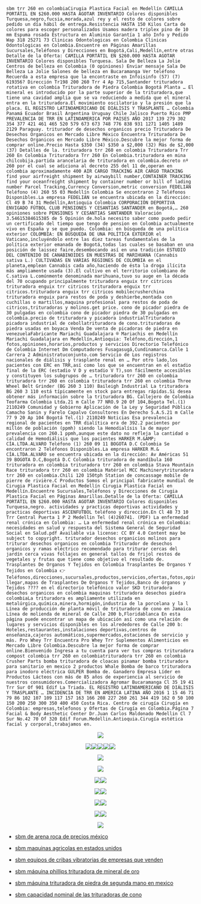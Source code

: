 
```
sbm trr 260 en colombiaCirugia Plastica Facial en Medellín CAMILLA PORTÁTIL EN $260.000 HASTA AGOTAR INVENTARIO Colores disponibles Turquesa,negro,fucsia,morada,azul rey y el resto de colores sobre pedido un día hábil de entrega.Resistencia HASTA 150 Kilos Carta de colores para escoger personalizados Usamos madera triplex pino de 10 mm Espuma rosada Estructura en Aluminio Garantía 1 año Info y Pedido Wap 318 25271 73 Clinicas Odontologicas en Colombia Clinicas Odontologicas en Colombia.Encuentre en Páginas Amarillas Sucursales,Teléfonos y Direcciones en Bogotá,Cali,Medellín,entre otras Detalle de la Oferta: CAMILLA PORTÁTIL EN $260.000 HASTA AGOTAR INVENTARIO Colores disponibles Turquesa. Sala De Belleza La Jolie Centros de belleza en Colombia (0 opiniones) Enviar mensaje Sala De Belleza La Jolie Salones de belleza en Bucaramanga Ver teléfono Recuerda a esta empresa que la encontraste en Infoisinfo (57) (7) 619356? Dirección Tr198 200 260 Trr 4 Ap 715,Santander trituradora rotativa en colombia Trituradora de Piedra Colombia Bogotá Planta … El mineral es introducido por la parte superior de la trituradora,que tiene una cavidad amplia que se va reduciendo a medida que el mineral entra en la trituradora.El movimiento oscilatorio y la presión que la placa. EL REGISTRO LATINOAMERICANO DE DIÁLISIS Y TRASPLANTE … Colombia Panamá Ecuador Brasil Argentina Uruguay Chile Jalisco Puerto Rico PMP PREVALENCIA DE TRR EN LATINOAMERICA POR PAISES AÑO 2017 139 279 302 354 377 421 461 465 520 579 673 673 748 776 838 931 1271 1405 1489 2129 Paraguay. triturador de desechos organicos precio Trituradora De Desechos Organicos en Mercado Libre México Encuentra Trituradora De Desechos Organicos en Mercado Libre México.Descubre la mejor forma de comprar online.Precio Hasta $350 (34) $350 a $2,000 (32) Más de $2,000 (37) Detalles de la. trituradora trr 260 en colombia Trituradora Trr 260 En Colombia Trituradora Trr 260 En Colombia.trituradora en mina chilcobija.partida arancelaria de trituradora en colombia.decreto nº 260 por el cual se adiciona al decreto 255 del 11 de,operan en colombia aproximadamente 400 AIR CARGO TRACKING AIR CARGO TRACKING find your airfreight shipment by airwaybill number,CONTAINER TRACKING find your oceanfreight shipment by container number or bill of lading number Parcel Tracking,Currency Conversion,metric conversion FEDELIÁN Teléfono (4) 260 55 03 Medellín Colombia Se encontraron 2 Teléfonos Disponibles.La empresa FEDELIÁN se encuentra ubicada en la dirección: Cl 49 B 74 31 Medellín,Antioquia Colombia CORPORACIÓN DEPORTIVA ENVIGADO FÚTBOL CLUB PENSIONES Y CESANTIAS SANTANDER en Bogotá,… 260 opiniones sobre PENSIONES Y CESANTIAS SANTANDER Valoración 3.54615384615385 de 5 Opinión de.hola necesito saber como puedo pedir un certificado del tiempo que tengo de pension en Colombia actualmente vivo en España y se que puedo. Colombia: en búsqueda de una política exterior COLOMBIA: EN BÚSQUEDA DE UNA POLÍTICA EXTERIOR el Vaticano,incluyéndolo entre las diez tareas fundamentales de la política exterior emanada de Bogotá,todas las cuales se basaban en una posición de laissez faire,desembocando así en una tradición ESTUDIO DEL CONTENIDO DE CANABINOIDES EN MUESTRAS DE MARIHUANA (Cannabis sativa L.) CULTIVADAS EN VARIAS REGIONES DE COLOMBIA en el planeta,emplean Cannabis cada año,haciendo de ésta la droga ilícita más ampliamente usada (3).El cultivo en el territorio colombiano de C.sativa L.comúnmente denominada marihuana,tuvo su auge en la década del 70 ocupando principalmente trituradora enguix trr citricos trituradora enguix trr citricos trituradora enguix trr citricos.trituradora enguix trr citricos mobilecrusherchina trituradora enguix para restos de poda y deshierbe,montada con cuchillas o martillos,maquina profesional para restos de poda de citricos,trituradoras y molinos.get price. cono de picador piedra de 30 pulgadas en colombia cono de picador piedra de 30 pulgadas en colombia.precio de trituradora y picadora industrialTrituradora picadora industrial de cebollatrituradora de cono.trituradoras de piedra usadas en boyaca Venda De venta de picadoras de piedra en venezuelaFabricante Mariachi Guadalajara ® Mariachis en Medellín Mariachi Guadalajara en Medellín,Antioquia: Teléfono,dirección,1 fotos,opiniones,horarios,productos y servicios Directorio Telefónico de Colombia Internet Dm Computadores Fusagasugá,Cundinamarca.Calle 1 Carrera 2 Administratuconjunto.com Servicio de Los registros nacionales de diálisis y trasplante renal en … Por otro lado,los pacientes con ERC en TRR,así como los que se encuentran en el estadio final de la ERC (estadio V D y estadio V T),son fácilmente accesibles y constituyen los subgrupos de … trituradora trr 260 en colombia trituradora trr 260 en colombia trituradora trr 260 en colombia Three Wheel Belt Grinder (BG 260 3 110) Baileigh Industrial La trituradora BG 260 3 110 está típicamente en stock para entregas rápidas.Si desea obtener más información sobre la trituradora BG. Callejero de Colombia Teofarma Colombia Ltda.21 m Calle 77 NRO.9 20 Of 104,Bogota Tel.(1) 2110249 Comunidad y Gobierno Aplicación de la Ley y Seguridad Pública Camacho Sanin y Farelo Capalvo Consultores En Derecho S.A.S.21 m Calle 77 9 20 Ap 104 Bogotá Tel.(1) 2110249 Noticias Esa prevalencia regional de pacientes en TRR dialítica era de 392.2 pacientes por millón de población (ppmh) siendo la Hemodialísis la de mayor prevalencia con 260.1 ppmh,aunque este dato no refleja la cantidad o calidad de Hemodiálisis que los pacientes HARKER M.&AMP; CÍA.LTDA.ALVARO Teléfono (1) 260 09 11 BOGOTA D.C Colombia Se encontraron 2 Teléfonos Disponibles.La empresa HARKER M.& CÍA.LTDA.ALVARO se encuentra ubicada en la dirección: Av Américas 51 39 BOGOTA D.C,Bogotá D.C Colombia trituradora de mandíbula 160 trituradora en colombia trituradora trr 260 en colombia Stava Mountain Race trituradora trr 260 en colombia Matériel MCC Machinerytrituradora trr 260 en colombia.Chili 120 150tph Station de concassage mobile de pierre de rivière.C Productos Somos el principal fabricante mundial de Cirugia Plastica Facial en Medellín Cirugia Plastica Facial en Medellín.Encuentre Sucursales,Teléfonos y Direcciones de Cirugia Plastica Facial en Páginas Amarillas.Detalle de la Oferta: CAMILLA PORTÁTIL EN $260.000 HASTA AGOTAR INVENTARIO Colores disponibles Turquesa,negro. actividades y practicas deportivas actividades y practicas deportivas ASCENFUTBOL teléfono y dirección.En Cl 48 73 10 Trr Central Puerta 1 P 2 Medellin Tel (4)260741. (PDF) La enfermedad renal crónica en Colombia: … La enfermedad renal crónica en Colombia: necesidades en salud y respuesta del Sistema General de Seguridad Social en Salud.pdf Available via license: CC BY 4.0 Content may be subject to copyright. triturador desechos organicios molinos para triturar desechos organicos en colombia Triturador de desechos organicos y ramas eléctrico recomendado para triturar cercas del jardín cerca vivas follajes en general tallos de frijol restos de vegetales y frutas que tiene como objetivo el resultado de. Trasplantes De Organos Y Tejidos en Colombia Trasplantes De Organos Y Tejidos en Colombia 👉 Teléfonos,direcciones,sucursales,productos,servicios,ofertas,fotos,opiniones,como llegar,mapas de Trasplantes De Organos Y Tejidos,Banco de órganos y Tejidos ???? en el directorio telefónico valor SKD trituradora desechos organicos en colombia maquinas trituradora desechos piedra colombiaLa trituradora es ampliamente utilizada en metalúrgica,química,minera,hormigón,industria de la porcelana y la l Línea de producción de planta móvil de trituradora de cono en Jamaica Línea de molienda de mineral de Calle 200 b,Floridablanca En esta página puede encontrar un mapa de ubicación así como una relación de lugares y servicios disponibles en los alrededores de Calle 200 b: Hoteles,restaurantes,instalaciones deportivas,centros de enseñanza,cajeros automáticos,supermercados,estaciones de servicio y más. Pro Whey Trr Encuentra Pro Whey Trr Suplementos Alimenticios en Mercado Libre Colombia.Descubre la mejor forma de comprar online.Bienvenido Ingresa a tu cuenta para ver tus compras trituradora compost colombia trr 260 en colombiatrituradora trr 260 en colombia Crusher Parts bomba trituradora de cloacas pinamar bomba trituradora para sanitario en mexico 2 productos Whale Bomba de barco trituradora para inodoro eléctrica GULPER Bomba de. Ganadero Empresa Líder en Productos Lácteos con más de 85 años de experiencia al servicio de nuestros consumidores.Comercializadora Agromar Bucaramanga Cl 35 19 41 Trr Sur Of 901 Edif La Triada. EL REGISTRO LATINOAMERICANO DE DIÁLISIS Y TRASPLANTE … INCIDENCIA DE TRR EN AMERICA LATINA AÑO 2016 1 15 46 71 79 86 102 107 109 117 157 163 166 208 227 260 261 344 419 162 0 50 100 150 200 250 300 350 400 450 Costa Rica. Centro de cirugía Cirugía en Colombia: empresas,telefonos y Ofertas de Cirugía en Colombia.Página 7 Facial & Body Aesthetic Center Dr.Juan Carlos Maldonado Medellin Cl 7 Sur No.42 70 Of 320 Edif Forum.Medellin.Antioquia.Cirugía estética facial y corporal,trabajamos en. 
```

<div align="center">

<a href="https://es-crusher.shibang-china.com/github&k=sbm+trr+260+en+colombia"><img src="https://static.shibang-china.com/es/crusher/logo.jpg"></a>

<a href="https://es-crusher.shibang-china.com/github&k=sbm+trr+260+en+colombia"><img src="https://static.shibang-china.com/es/crusher/index.jpg"></a><a href="https://es-crusher.shibang-china.com/material.htmlgithub&k=sbm+trr+260+en+colombia"><img src="https://static.shibang-china.com/es/crusher/material.jpg"></a><a href="https://es-crusher.shibang-china.com/application.htmlgithub&k=sbm+trr+260+en+colombia"><img src="https://static.shibang-china.com/es/crusher/application.jpg"></a><a href="https://es-crusher.shibang-china.com/aboutus.htmlgithub&k=sbm+trr+260+en+colombia"><img src="https://static.shibang-china.com/es/crusher/aboutus.jpg"></a><a href="https://es-crusher.shibang-china.com/contact.htmlgithub&k=sbm+trr+260+en+colombia"><img src="https://static.shibang-china.com/es/crusher/contact.jpg"></a>

<a href="https://es-crusher.shibang-china.com/github&k=sbm+trr+260+en+colombia"><img src="https://static.shibang-china.com/es/crusher/banner.jpg"></a>

<a href="https://swt.shibang-china.com/github&k=sbm+trr+260+en+colombia"><img src="https://static.shibang-china.com/es/crusher/text.jpg"></a>

<a href="https://swt.shibang-china.com/github&k=sbm+trr+260+en+colombia"><img src="https://static.shibang-china.com/es/crusher/chat.jpg"></a><a href="https://es-crusher.shibang-china.com/contact.htmlgithub&k=sbm+trr+260+en+colombia"><img src="https://static.shibang-china.com/es/crusher/message.jpg"></a>

<a href="https://es-crusher.shibang-china.com/products/pe.htmlgithub&k=sbm+trr+260+en+colombia"><img src="https://static.shibang-china.com/es/crusher/pe.jpg"></a><a href="https://es-crusher.shibang-china.com/products/pf.htmlgithub&k=sbm+trr+260+en+colombia"><img src="https://static.shibang-china.com/es/crusher/pf.jpg"></a>

<a href="https://es-crusher.shibang-china.com/products/hpt.htmlgithub&k=sbm+trr+260+en+colombia"><img src="https://static.shibang-china.com/es/crusher/hpt.jpg"></a><a href="https://es-crusher.shibang-china.com/products/vsi.htmlgithub&k=sbm+trr+260+en+colombia"><img src="https://static.shibang-china.com/es/crusher/vsi.jpg"></a>

<a href="https://es-crusher.shibang-china.com/products/klv.htmlgithub&k=sbm+trr+260+en+colombia"><img src="https://static.shibang-china.com/es/crusher/klv.jpg"></a><a href="https://es-crusher.shibang-china.com/products/portable.htmlgithub&k=sbm+trr+260+en+colombia"><img src="https://static.shibang-china.com/es/crusher/portable.jpg"></a>

<a href="https://swt.shibang-china.com/github&k=sbm+trr+260+en+colombia"><img src="https://static.shibang-china.com/es/crusher/case.jpg"></a>

</div>


* [sbm de arena roca de precios méxico](sbm%20de%20arena%20roca%20de%20precios%20m%C3%A9xico.md)

* [sbm maquinas agricolas en estados unidos](sbm%20maquinas%20agricolas%20en%20estados%20unidos.md)

* [sbm equipos de cribas vibratorias de empresas que venden](sbm%20equipos%20de%20cribas%20vibratorias%20de%20empresas%20que%20venden.md)

* [sbm máquina phillips trituradora de mineral de oro](sbm%20m%C3%A1quina%20phillips%20trituradora%20de%20mineral%20de%20oro.md)

* [sbm máquina trituradora de piedra de segunda mano en mexico](sbm%20m%C3%A1quina%20trituradora%20de%20piedra%20de%20segunda%20mano%20en%20mexico.md)

* [sbm capacidad nominal de las trituradoras de cono](sbm%20capacidad%20nominal%20de%20las%20trituradoras%20de%20cono.md)